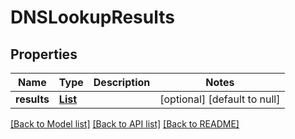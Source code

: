 # DNSLookupResults
## Properties

Name | Type | Description | Notes
------------ | ------------- | ------------- | -------------
**results** | [**List**](DNSLookupResult) |  | [optional] [default to null]

[[Back to Model list]](../README#documentation-for-models) [[Back to API list]](../README#documentation-for-api-endpoints) [[Back to README]](../README)

